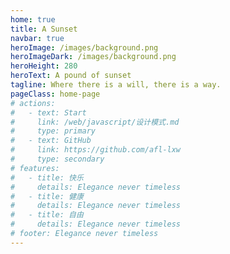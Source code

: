 ```yaml
---
home: true
title: A Sunset
navbar: true
heroImage: /images/background.png
heroImageDark: /images/background.png
heroHeight: 280
heroText: A pound of sunset
tagline: Where there is a will, there is a way.
pageClass: home-page
# actions:
#   - text: Start
#     link: /web/javascript/设计模式.md
#     type: primary
#   - text: GitHub
#     link: https://github.com/afl-lxw
#     type: secondary
# features:
#   - title: 快乐
#     details: Elegance never timeless
#   - title: 健康
#     details: Elegance never timeless
#   - title: 自由
#     details: Elegance never timeless
# footer: Elegance never timeless
---
```


